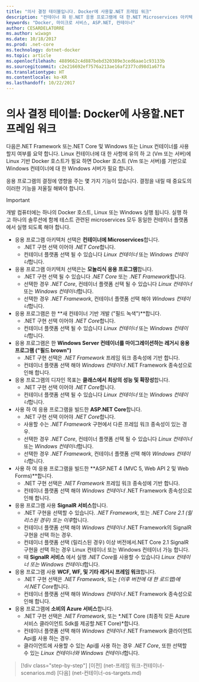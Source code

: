 ```yaml
---
title: "의사 결정 테이블입니다. Docker에 사용할.NET 프레임 워크"
description: "컨테이너 화 된.NET 응용 프로그램에 대 한.NET Microservices 아키텍처 | 의사 결정 테이블, Docker에 사용할.NET 프레임 워크"
keywords: "Docker, 마이크로 서비스, ASP.NET, 컨테이너"
author: CESARDELATORRE
ms.author: wiwagn
ms.date: 10/18/2017
ms.prod: .net-core
ms.technology: dotnet-docker
ms.topic: article
ms.openlocfilehash: 4889662c4d887bebd320389e3ced6aae1c93133b
ms.sourcegitcommit: c2e216692ef7576a213ae16af2377cd98d1a67fa
ms.translationtype: HT
ms.contentlocale: ko-KR
ms.lasthandoff: 10/22/2017
---
```

# <a name="decision-table-net-frameworks-to-use-for-docker"></a>의사 결정 테이블: Docker에 사용할.NET 프레임 워크

다음은.NET Framework 또는.NET Core 및 Windows 또는 Linux 컨테이너를 사용할지 여부를 요약 합니다. Linux 컨테이너에 대 한 사항에 유의 하 고 (Vm 또는 서버)에 Linux 기반 Docker 호스트가 필요 하면 Docker 호스트 (Vm 또는 서버)를 기반으로 Windows 컨테이너에 대 한 Windows 서버가 필요 합니다.

응용 프로그램의 결정에 영향을 주는 몇 가지 기능이 있습니다. 결정을 내릴 때 중요도의 이러한 기능을 저울질 해봐야 합니다.

> [!IMPORTANT]
> 개발 컴퓨터에는 하나의 Docker 호스트, Linux 또는 Windows 실행 됩니다. 실행 하 고 하나의 솔루션에 함께 테스트 관련된 microservices 모두 동일한 컨테이너 플랫폼에서 실행 되도록 해야 합니다.

* 응용 프로그램 아키텍처 선택은 **컨테이너에 Microservices**합니다.
    - .NET 구현 선택 이어야 *.NET Core*합니다.
    - 컨테이너 플랫폼 선택 될 수 있습니다 *Linux 컨테이너* 또는 *Windows 컨테이너*합니다.
* 응용 프로그램 아키텍처 선택은는 **모놀리식 응용 프로그램**합니다.
    - .NET 구현 선택 될 수 있습니다 *.NET Core* 또는 *.NET Framework*합니다.
    - 선택한 경우 *.NET Core*, 컨테이너 플랫폼 선택 될 수 있습니다 *Linux 컨테이너* 또는 *Windows 컨테이너*합니다.
    - 선택한 경우 *.NET Framework*, 컨테이너 플랫폼 선택 해야 *Windows 컨테이너*합니다.
* 응용 프로그램은 한 **새 컨테이너 기반 개발 ("필드 녹색")**합니다.
    - .NET 구현 선택 이어야 *.NET Core*합니다.
    - 컨테이너 플랫폼 선택 될 수 있습니다 *Linux 컨테이너* 또는 *Windows 컨테이너*합니다.
* 응용 프로그램은 한 **Windows Server 컨테이너를 마이그레이션하는 레거시 응용 프로그램 ("필드 brown")**
    - .NET 구현 선택은 *.NET Framework* 프레임 워크 종속성에 기반 합니다.
    - 컨테이너 플랫폼 선택 해야 *Windows 컨테이너* .NET Framework 종속성으로 인해 합니다.
* 응용 프로그램의 디자인 목표는 **클래스에서 최상의 성능 및 확장성**합니다.
    - .NET 구현 선택 이어야 *.NET Core*합니다.
    - 컨테이너 플랫폼 선택 될 수 있습니다 *Linux 컨테이너* 또는 *Windows 컨테이너*합니다.
* 사용 하 여 응용 프로그램을 빌드한 **ASP.NET Core**합니다.
    - .NET 구현 선택 이어야 *.NET Core*합니다.
    - 사용할 수는 *.NET Framework* 구현에서 다른 프레임 워크 종속성이 있는 경우.
    - 선택한 경우 *.NET Core*, 컨테이너 플랫폼 선택 될 수 있습니다 *Linux 컨테이너* 또는 *Windows 컨테이너*합니다.
    - 선택한 경우 *.NET Framework*, 컨테이너 플랫폼 선택 해야 *Windows 컨테이너*합니다.
* 사용 하 여 응용 프로그램을 빌드한 **ASP.NET 4 (MVC 5, Web API 2 및 Web Forms)**합니다.
    - .NET 구현 선택은 *.NET Framework* 프레임 워크 종속성에 기반 합니다.
    - 컨테이너 플랫폼 선택 해야 *Windows 컨테이너* .NET Framework 종속성으로 인해 합니다.
* 응용 프로그램 사용 **SignalR 서비스**합니다.
    - .NET 구현을 선택할 수 있습니다. *.NET Framework*, 또는 *.NET Core 2.1 (릴리스된 경우) 또는 이후*합니다.
    - 컨테이너 플랫폼 선택 해야 *Windows 컨테이너* .NET Framework의 SignalR 구현을 선택 하는 경우.
    - 컨테이너 플랫폼 선택 (릴리스된 경우) 이상 버전에서.NET Core 2.1 SignalR 구현을 선택 하는 경우 Linux 컨테이너 또는 Windows 컨테이너 가능 합니다.  
    - 때 **SignalR 서비스** 에서 실행 *.NET Core*를 사용할 수 있습니다 *Linux 컨테이너 또는 Windows 컨테이너*합니다.
* 응용 프로그램 사용 **WCF, WF, 및 기타 레거시 프레임 워크**합니다.
    - .NET 구현 선택은 *.NET Framework*, 또는 *(이후 버전에 대 한 로드맵)에서.NET Core*합니다.
    - 컨테이너 플랫폼 선택 해야 *Windows 컨테이너* .NET Framework 종속성으로 인해 합니다.
* 응용 프로그램에 **소비의 Azure 서비스**합니다.
    - .NET 구현 선택은 *.NET Framework*, 또는 *.NET Core (최종적 모든 Azure 서비스 클라이언트 Sdk를 제공할.NET Core)*합니다.
    - 컨테이너 플랫폼 선택 해야 *Windows 컨테이너* .NET Framework 클라이언트 Api를 사용 하는 경우.
    - 클라이언트에 사용할 수 있는 Api를 사용 하는 경우 *.NET Core*, 또한 선택할 수 있는 *Linux 컨테이너와 Windows 컨테이너*합니다.

>[!div class="step-by-step"]
[이전] (net-프레임 워크-컨테이너-scenarios.md) [다음] (net-컨테이너-os-targets.md)
